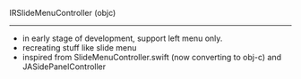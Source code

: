 IRSlideMenuController (objc)

-----


* in early stage of development, support left menu only.
* recreating stuff like slide menu 
* inspired from SlideMenuController.swift (now converting to obj-c) and JASidePanelController

